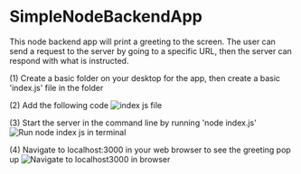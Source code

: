 # SimpleNodeBackendApp
This node backend app will print a greeting to the screen. The user can send a request to the server by going to a specific URL, then the server can respond with what is instructed.

(1) Create a basic folder on your desktop for the app, then create a basic 'index.js' file in the folder

(2) Add the following code
![index js file](https://user-images.githubusercontent.com/35668707/66874037-d91c8500-ef5e-11e9-93ac-05c39f304e0c.JPG)

(3) Start the server in the command line by running 'node index.js'
![Run node index js in terminal](https://user-images.githubusercontent.com/35668707/66874284-898a8900-ef5f-11e9-9012-d1055a206a6d.JPG)

(4) Navigate to localhost:3000 in your web browser to see the greeting pop up
![Navigate to localhost3000 in browser](https://user-images.githubusercontent.com/35668707/66874677-c99e3b80-ef60-11e9-919e-0959c03a8923.JPG)
